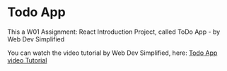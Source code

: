# Todo App

This a W01 Assignment: React Introduction Project, called ToDo App - by Web Dev Simplified

You can watch the video tutorial by Web Dev Simplified, here: [Todo App video Tutorial](https://www.youtube.com/watch?v=Rh3tobg7hEo)
